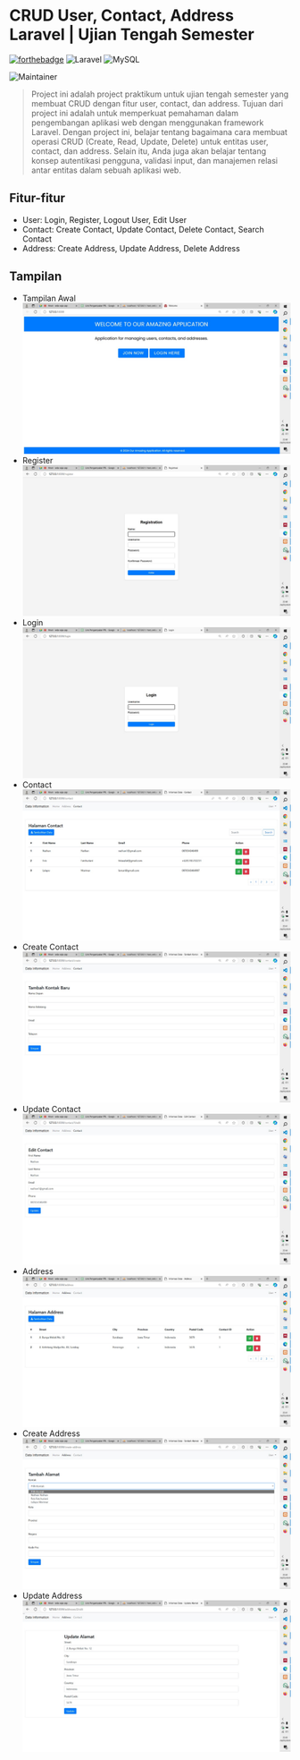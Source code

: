 # CRUD User, Contact, Address Laravel | Ujian Tengah Semester

 [![forthebadge](https://forthebadge.com/images/badges/built-with-love.svg)](https://forthebadge.com)
![Laravel](https://img.shields.io/badge/laravel-%23FF2D20.svg?style=for-the-badge&logo=laravel&logoColor=white) ![MySQL](https://img.shields.io/badge/MySQL-005C84?style=for-the-badge&logo=mysql&logoColor=white)

![Maintainer](https://img.shields.io/badge/Author-Kelompok_9_|_MI_2022_B-purple)

> Project ini adalah project praktikum untuk ujian tengah semester yang membuat CRUD dengan fitur user, contact, dan address. Tujuan dari project ini adalah untuk memperkuat pemahaman dalam pengembangan aplikasi web dengan menggunakan framework Laravel. Dengan project ini, belajar tentang bagaimana cara membuat operasi CRUD (Create, Read, Update, Delete) untuk entitas user, contact, dan address. Selain itu, Anda juga akan belajar tentang konsep autentikasi pengguna, validasi input, dan manajemen relasi antar entitas dalam sebuah aplikasi web. 

## Fitur-fitur
- User: Login, Register, Logout User, Edit User
- Contact: Create Contact, Update Contact, Delete Contact, Search Contact
- Address: Create Address, Update Address, Delete Address

## Tampilan
- Tampilan Awal
  <img src="preview/tampilan.jpg">
- Register
  <img src="preview/register.jpg">
- Login
  <img src="preview/login.jpg">
- Contact
  <img src="preview/contact.jpg">
- Create Contact
  <img src="preview/tambahkontak.jpg">
- Update Contact
  <img src="preview/updatekontak.jpg">
- Address
  <img src="preview/address.jpg">
- Create Address
  <img src="preview/tambahalamat.jpg">
- Update Address
  <img src="preview/updatealamat.jpg">
  
  
  

